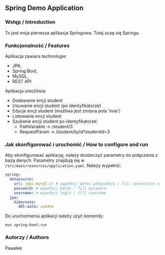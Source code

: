 ## Spring Demo Application

### Wstęp / Introduction
To jest moja pierwsza aplikacja Springowa. Tutaj uczę się Springa.

### Funkcjonalność / Features
Aplikacja zawiera technologie: 
 - JPA, 
 - Spring Boot, 
 - MySQL, 
 - REST API

Aplikacja umożliwia:
 - Dodawanie encji student
 - Usuwanie encji student (po identyfikatorze)
 - Edycje encji student (możliwa jest zmiana pola 'imie')
 - Listowanie encji student
 - Szukanie encji student po identyfikatorze:
   - PathVariable -> /student/3
   - RequestParam -> /student/byId?studentId=3

### Jak skonfigurować i uruchomić / How to configure and run
Aby skonfigurować aplikację, należy dostarczyć parametry do połączenia z bazą danych. 
Parametry znajdują się w `/src/main/resources/application.yaml`. Należy wypełnić:

```yaml
spring:
  datasource:
    url: jdbc:mysql:// # wypełnij adres połączenia / fill connection string url
    password: # wypełnij hasło / fill password
    username: # wypełnij login / fill username
  jpa:
    hibernate:
      ddl-auto: update
```

Do uruchomienia aplikacji należy użyć komendy:
```shell
mvn spring-boot:run
```

### Autorzy / Authors
Pawełek
